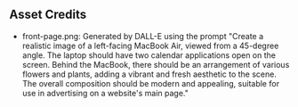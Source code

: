 ## Asset Credits

* front-page.png: Generated by DALL-E using the prompt "Create a realistic image of a left-facing MacBook Air, viewed from a 45-degree angle. The laptop should have two calendar applications open on the screen. Behind the MacBook, there should be an arrangement of various flowers and plants, adding a vibrant and fresh aesthetic to the scene. The overall composition should be modern and appealing, suitable for use in advertising on a website's main page."
